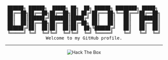 <pre align="center">
██████╗ ██████╗  █████╗ ██╗  ██╗ ██████╗ ████████╗ █████╗ 
██╔══██╗██╔══██╗██╔══██╗██║ ██╔╝██╔═══██╗╚══██╔══╝██╔══██╗
██║  ██║██████╔╝███████║█████╔╝ ██║   ██║   ██║   ███████║
██║  ██║██╔══██╗██╔══██║██╔═██╗ ██║   ██║   ██║   ██╔══██║
██████╔╝██║  ██║██║  ██║██║  ██╗╚██████╔╝   ██║   ██║  ██║
╚═════╝ ╚═╝  ╚═╝╚═╝  ╚═╝╚═╝  ╚═╝ ╚═════╝    ╚═╝   ╚═╝  ╚═╝
Welcome to my GitHub profile.
</pre>
<hr/>
<p align="center" style="height: 50px;">
    <img src="https://www.hackthebox.eu/badge/image/227448" alt="Hack The Box">
</p>
